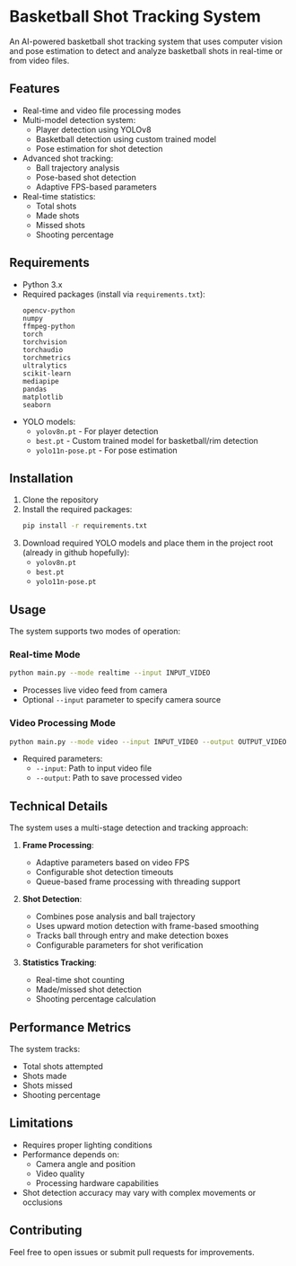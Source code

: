 # Basketball Shot Tracking System

An AI-powered basketball shot tracking system that uses computer vision and pose estimation to detect and analyze basketball shots in real-time or from video files.

## Features

- Real-time and video file processing modes
- Multi-model detection system:
  - Player detection using YOLOv8
  - Basketball detection using custom trained model
  - Pose estimation for shot detection
- Advanced shot tracking:
  - Ball trajectory analysis
  - Pose-based shot detection
  - Adaptive FPS-based parameters
- Real-time statistics:
  - Total shots
  - Made shots
  - Missed shots
  - Shooting percentage

## Requirements

- Python 3.x
- Required packages (install via `requirements.txt`):
  ```
  opencv-python
  numpy
  ffmpeg-python
  torch
  torchvision
  torchaudio
  torchmetrics
  ultralytics
  scikit-learn
  mediapipe
  pandas
  matplotlib
  seaborn
  ```
- YOLO models:
  - `yolov8n.pt` - For player detection
  - `best.pt` - Custom trained model for basketball/rim detection
  - `yolo11n-pose.pt` - For pose estimation

## Installation

1. Clone the repository
2. Install the required packages:
   ```bash
   pip install -r requirements.txt
   ```
3. Download required YOLO models and place them in the project root (already in github hopefully):
   - `yolov8n.pt`
   - `best.pt`
   - `yolo11n-pose.pt`

## Usage

The system supports two modes of operation:

### Real-time Mode
```bash
python main.py --mode realtime --input INPUT_VIDEO
```
- Processes live video feed from camera
- Optional `--input` parameter to specify camera source

### Video Processing Mode
```bash
python main.py --mode video --input INPUT_VIDEO --output OUTPUT_VIDEO
```
- Required parameters:
  - `--input`: Path to input video file
  - `--output`: Path to save processed video

## Technical Details

The system uses a multi-stage detection and tracking approach:

1. **Frame Processing**:
   - Adaptive parameters based on video FPS
   - Configurable shot detection timeouts
   - Queue-based frame processing with threading support

2. **Shot Detection**:
   - Combines pose analysis and ball trajectory
   - Uses upward motion detection with frame-based smoothing
   - Tracks ball through entry and make detection boxes
   - Configurable parameters for shot verification

3. **Statistics Tracking**:
   - Real-time shot counting
   - Made/missed shot detection
   - Shooting percentage calculation

## Performance Metrics

The system tracks:
- Total shots attempted
- Shots made
- Shots missed
- Shooting percentage

## Limitations

- Requires proper lighting conditions
- Performance depends on:
  - Camera angle and position
  - Video quality
  - Processing hardware capabilities
- Shot detection accuracy may vary with complex movements or occlusions

## Contributing

Feel free to open issues or submit pull requests for improvements.